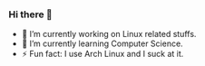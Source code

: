 ### Hi there 👋

- 🔭 I’m currently working on Linux related stuffs.
- 🌱 I’m currently learning Computer Science.
- ⚡ Fun fact: I use Arch Linux and I suck at it.
